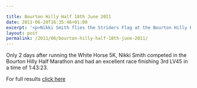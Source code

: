 ```yaml
---

title: Bourton Hilly Half 18th June 2011
date: 2011-06-20T16:35:46+01:00
excerpt: '<p>Nikki Smith flies the Striders Flag at the Bourton Hilly Half...</p>'
layout: post
permalink: /2011/06/bourton-hilly-half-18th-june-2011/
---
```

</p> 

Only 2 days after running the White Horse 5K, Nikki Smith competed in the Bourton Hilly Half Marathon and had an excellent race finishing 3rd LV45 in a time of 1:43:23.

For full results <a href="https://www.bourtonroadrunners.co.uk/hilly_half.htm" target="_blank" rel="nofollow">click here</a></p>